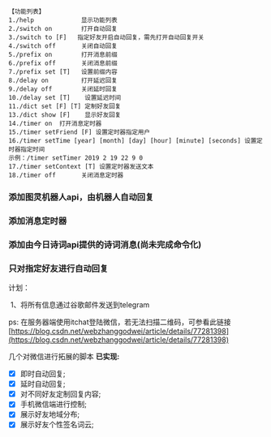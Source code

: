     【功能列表】
    1./help             显示功能列表
    2./switch on        打开自动回复
    3./switch to [F]   指定好友开启自动回复，需先打开自动回复开关
    4./switch off       关闭自动回复
    5./prefix on        打开消息前缀
    6./prefix off       关闭消息前缀
    7./prefix set [T]   设置前缀内容
    8./delay on         打开延迟回复
    9./delay off        关闭延时回复
    10./delay set [T]    设置延迟时间
    11./dict set [F] [T] 定制好友回复
    13./dict show [F]    显示好友回复
    14./timer on  打开消息定时器
    15./timer setFriend [F] 设置定时器指定用户
    16./timer setTime [year] [month] [day] [hour] [minute] [seconds] 设置定时器指定时间
    示例：/timer setTimer 2019 2 19 22 9 0
    17./timer setContext [T] 设置定时器发送文本
    18./timer off       关闭消息定时器
### 添加图灵机器人api，由机器人自动回复

### 添加消息定时器

### 添加由今日诗词api提供的诗词消息(尚未完成命令化)

### 只对指定好友进行自动回复

计划：

​	1、将所有信息通过谷歌邮件发送到telegram



ps: 在服务器端使用itchat登陆微信，若无法扫描二维码，可参看此链接[https://blog.csdn.net/webzhanggodwei/article/details/77281398](https://blog.csdn.net/webzhanggodwei/article/details/77281398)

几个对微信进行拓展的脚本
**已实现:**

- [x] 即时自动回复;
- [x] 延时自动回复;
- [x] 对不同好友定制回复内容; 
- [x] 手机微信端进行控制; 
- [x] 展示好友地域分布; 
- [x] 展示好友个性签名词云; 
